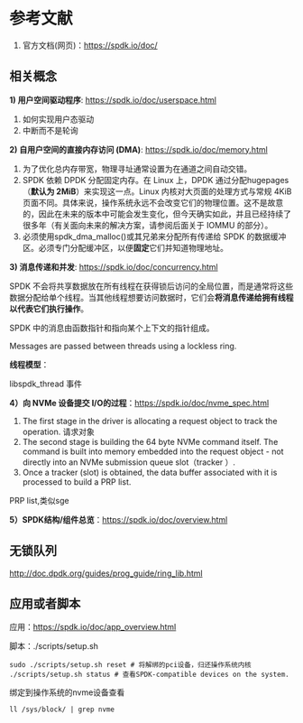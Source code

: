 # 参考文献

1. 官方文档(网页)：<https://spdk.io/doc/>

## 相关概念

**1) 用户空间驱动程序**: <https://spdk.io/doc/userspace.html>

1. 如何实现用户态驱动
2. 中断而不是轮询

**2) 自用户空间的直接内存访问 (DMA)**: <https://spdk.io/doc/memory.html>

1. 为了优化总内存带宽，物理寻址通常设置为在通道之间自动交错。
2. SPDK 依赖 DPDK 分配固定内存。在 Linux 上，DPDK 通过分配hugepages（**默认为 2MiB**）来实现这一点。Linux 内核对大页面的处理方式与常规 4KiB 页面不同。具体来说，操作系统永远不会改变它们的物理位置。这不是故意的，因此在未来的版本中可能会发生变化，但今天确实如此，并且已经持续了很多年（有关面向未来的解决方案，请参阅后面关于 IOMMU 的部分）。
3. 必须使用spdk_dma_malloc()或其兄弟来分配所有传递给 SPDK 的数据缓冲区。必须专门分配缓冲区，以便**固定**它们并知道物理地址。

**3) 消息传递和并发**: <https://spdk.io/doc/concurrency.html>

SPDK 不会将共享数据放在所有线程在获得锁后访问的全局位置，而是通常将这些数据分配给单个线程。当其他线程想要访问数据时，它们会**将消息传递给拥有线程以代表它们执行操作**。

SPDK 中的消息由函数指针和指向某个上下文的指针组成。

Messages are passed between threads using a lockless ring. 

**线程模型**：

libspdk_thread
事件

**4）向 NVMe 设备提交 I/O的过程**：<https://spdk.io/doc/nvme_spec.html>

1. The first stage in the driver is allocating a request object to track the operation. 请求对象
2. The second stage is building the 64 byte NVMe command itself. The command is built into memory embedded into the request object - not directly into an NVMe submission queue slot（tracker ）.
3. Once a tracker (slot) is obtained, the data buffer associated with it is processed to build a PRP list.

PRP list,类似sge

**5）SPDK结构/组件总览**：<https://spdk.io/doc/overview.html>

## 无锁队列

<http://doc.dpdk.org/guides/prog_guide/ring_lib.html>

## 应用或者脚本

应用：<https://spdk.io/doc/app_overview.html>

脚本：./scripts/setup.sh

```shell
sudo ./scripts/setup.sh reset # 将解绑的pci设备，归还操作系统内核
./scripts/setup.sh status # 查看SPDK-compatible devices on the system.
```

绑定到操作系统的nvme设备查看

```shell
ll /sys/block/ | grep nvme
```


